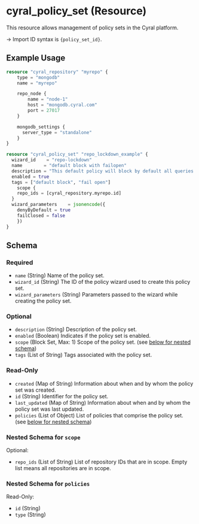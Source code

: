 # cyral_policy_set (Resource)

This resource allows management of policy sets in the Cyral platform.

-> Import ID syntax is `{policy_set_id}`.

## Example Usage

```terraform
resource "cyral_repository" "myrepo" {
    type = "mongodb"
    name = "myrepo"

    repo_node {
        name = "node-1"
        host = "mongodb.cyral.com"
        port = 27017
    }

    mongodb_settings {
      server_type = "standalone"
    }
}

resource "cyral_policy_set" "repo_lockdown_example" {
  wizard_id    = "repo-lockdown"
  name        = "default block with failopen"
  description = "This default policy will block by default all queries for myrepo except the ones not parsed by Cyral"
  enabled = true
  tags = ["default block", "fail open"]
    scope {
    repo_ids = [cyral_repository.myrepo.id]
  }
  wizard_parameters    = jsonencode({
    denyByDefault = true
    failClosed = false
    })
}
```

<!-- schema generated by tfplugindocs -->

## Schema

### Required

-   `name` (String) Name of the policy set.
-   `wizard_id` (String) The ID of the policy wizard used to create this policy set.
-   `wizard_parameters` (String) Parameters passed to the wizard while creating the policy set.

### Optional

-   `description` (String) Description of the policy set.
-   `enabled` (Boolean) Indicates if the policy set is enabled.
-   `scope` (Block Set, Max: 1) Scope of the policy set. (see [below for nested schema](#nestedblock--scope))
-   `tags` (List of String) Tags associated with the policy set.

### Read-Only

-   `created` (Map of String) Information about when and by whom the policy set was created.
-   `id` (String) Identifier for the policy set.
-   `last_updated` (Map of String) Information about when and by whom the policy set was last updated.
-   `policies` (List of Object) List of policies that comprise the policy set. (see [below for nested schema](#nestedatt--policies))

<a id="nestedblock--scope"></a>

### Nested Schema for `scope`

Optional:

-   `repo_ids` (List of String) List of repository IDs that are in scope. Empty list means all repositories are in scope.

<a id="nestedatt--policies"></a>

### Nested Schema for `policies`

Read-Only:

-   `id` (String)
-   `type` (String)
